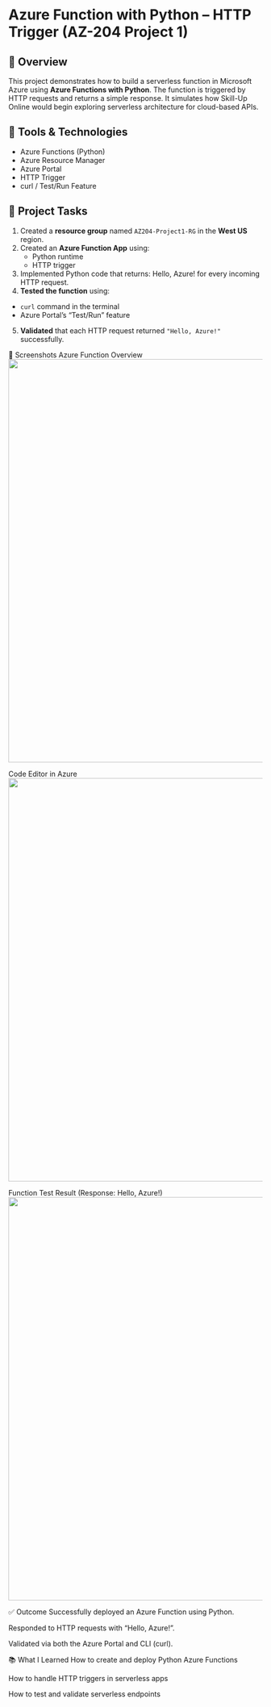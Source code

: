 # Azure Function with Python – HTTP Trigger (AZ-204 Project 1)

## 🚀 Overview

This project demonstrates how to build a serverless function in Microsoft Azure using **Azure Functions with Python**. The function is triggered by HTTP requests and returns a simple response. It simulates how Skill-Up Online would begin exploring serverless architecture for cloud-based APIs.

## 🧰 Tools & Technologies

- Azure Functions (Python)
- Azure Resource Manager
- Azure Portal
- HTTP Trigger
- curl / Test/Run Feature

## 🔄 Project Tasks

1. Created a **resource group** named `AZ204-Project1-RG` in the **West US** region.
2. Created an **Azure Function App** using:
   - Python runtime
   - HTTP trigger
3. Implemented Python code that returns:
Hello, Azure!
for every incoming HTTP request.
4. **Tested the function** using:
- `curl` command in the terminal
- Azure Portal’s “Test/Run” feature
5. **Validated** that each HTTP request returned `"Hello, Azure!"` successfully.

  📸 Screenshots
Azure Function Overview
<img src="./screenshots/function-overview.png" width="800" />

Code Editor in Azure
<img src="./screenshots/code-editor.png" width="800" />

Function Test Result (Response: Hello, Azure!)
<img src="./screenshots/test-result.png" width="800" />

✅ Outcome
Successfully deployed an Azure Function using Python.

Responded to HTTP requests with “Hello, Azure!”.

Validated via both the Azure Portal and CLI (curl).

📚 What I Learned
How to create and deploy Python Azure Functions

How to handle HTTP triggers in serverless apps

How to test and validate serverless endpoints
